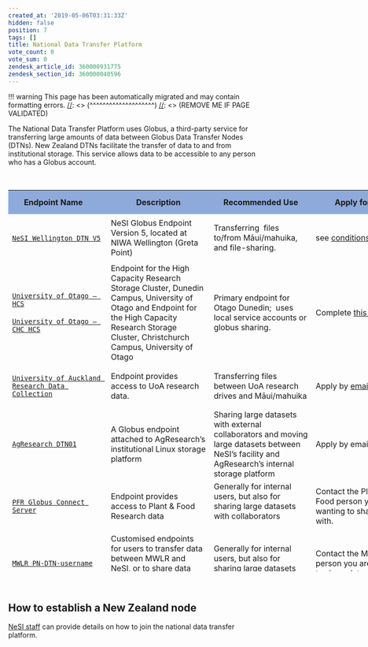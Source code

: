 ```yaml
---
created_at: '2019-05-06T03:31:33Z'
hidden: false
position: 7
tags: []
title: National Data Transfer Platform
vote_count: 0
vote_sum: 0
zendesk_article_id: 360000931775
zendesk_section_id: 360000040596
---
```




[//]: <> (REMOVE ME IF PAGE VALIDATED)
[//]: <> (vvvvvvvvvvvvvvvvvvvv)
!!! warning
    This page has been automatically migrated and may contain formatting errors.
[//]: <> (^^^^^^^^^^^^^^^^^^^^)
[//]: <> (REMOVE ME IF PAGE VALIDATED)

The National Data Transfer Platform uses Globus, a third-party service
for transferring large amounts of data between Globus Data Transfer
Nodes (DTNs). New Zealand DTNs facilitate the transfer of data to and
from institutional storage. This service allows data to be accessible to
any person who has a Globus account.

<table id="globus_data_transfer_nodes"
style="height: 806px; width: 1121px;" data-cellspacing="0"
data-cellpadding="7">
<caption> </caption>
<colgroup>
<col style="width: 20%" />
<col style="width: 20%" />
<col style="width: 20%" />
<col style="width: 20%" />
<col style="width: 20%" />
</colgroup>
<tbody>
<tr class="header" style="height: 49px;" data-valign="top">
<th
style="background: none 0% 0% repeat scroll #8eaadb; height: 49px; width: 250.188px"
data-bgcolor="#8eaadb">Endpoint Name    </th>
<th
style="background: none 0% 0% repeat scroll #8eaadb; height: 49px; width: 219.172px"
data-bgcolor="#8eaadb">Description</th>
<th
style="background: none 0% 0% repeat scroll #8eaadb; height: 49px; width: 176.141px"
data-bgcolor="#8eaadb">Recommended Use</th>
<th
style="background: none 0% 0% repeat scroll #8eaadb; height: 49px; width: 140.109px"
data-bgcolor="#8eaadb">Apply for Use</th>
<th
style="background: none 0% 0% repeat scroll #8eaadb; height: 49px; width: 259.391px"
data-bgcolor="#8eaadb">Contact </th>
</tr>
&#10;<tr class="odd" style="height: 66px;">
<td style="width: 254.188px; height: 66px"><span><a
href="https://app.globus.org/file-manager?origin_id=3064bb28-e940-11e8-8caa-0a1d4c5c824a"><code
class="sl">NeSI Wellington DTN V5</code></a> </span></td>
<td style="width: 223.172px; height: 66px">NeSI Globus Endpoint Version
5, located at NIWA Wellington (Greta Point)</td>
<td style="width: 180.141px; height: 66px"><p>Transferring  files
to/from Māui/mahuika, and file-sharing.</p></td>
<td style="width: 144.109px; height: 66px">see <a
href="https://support.nesi.org.nz/hc/en-gb/articles/360000576776-Data-Transfer-using-Globus">conditions</a> </td>
<td style="width: 263.391px; height: 66px"><a
href="mailto:support@nesi.org.nz">support@nesi.org.nz</a></td>
</tr>
<tr class="even" style="height: 91px;">
<td style="width: 254.188px; height: 91px"><span><a
href="https://app.globus.org/file-manager?origin_id=108e72ac-c509-4cd0-940f-b7e3aa543007"><code
class="sl">University of Otago – HCS</code></a><br />
<br />
<a
href="https://app.globus.org/file-manager?origin_id=eeb5308a-2471-4696-9571-dd2092e041f9"><code
class="sl">University of Otago – CHC HCS</code></a></span></td>
<td style="height: 91px; width: 223.172px">Endpoint for the High
Capacity Research Storage Cluster, Dunedin Campus, University of Otago
and Endpoint for the High Capacity Research Storage Cluster,
Christchurch Campus, University of Otago</td>
<td style="height: 91px; width: 180.141px" data-valign="top">Primary
endpoint for Otago Dunedin;  uses local service accounts or globus
sharing.</td>
<td style="height: 91px; width: 144.109px" data-valign="top">Complete <a
href="https://www.otago.ac.nz/its/forms/hcs-high-speed-data-transfer-service-access-form">this
form </a></td>
<td style="height: 91px; width: 263.391px" data-valign="top"><a
href="mailto:university@otago.ac.nz">university@otago.ac.nz</a></td>
</tr>
<tr class="odd" style="height: 91px;">
<td style="width: 254.188px; height: 91px"><a
href="https://app.globus.org/file-manager?destination_id=844ba90c-1d37-4480-8263-a206ebd9f4f3"><code
class="sl">University of Auckland Research Data Collection</code></a></td>
<td style="height: 91px; width: 223.172px">Endpoint provides access to
UoA research data. </td>
<td style="height: 91px; width: 180.141px"
data-valign="top">Transferring files between UoA research drives and
Māui/mahuika</td>
<td style="height: 91px; width: 144.109px" data-valign="top"><p>Apply by
<a href="mailto:researchdata@auckland.ac.nz">email</a></p></td>
<td style="height: 91px; width: 263.391px" data-valign="top"><a
href="mailto:researchdata@auckland.ac.nz">researchdata@auckland.ac.nz</a></td>
</tr>
<tr class="even" style="height: 91px;">
<td style="width: 254.188px; height: 132px"><a
href="https://app.globus.org/file-manager?origin_id=455b2930-a0df-11e8-96e4-0a6d4e044368"><span><code
class="sl">AgResearch DTN01</code></span></a></td>
<td style="height: 132px; width: 223.172px">A Globus endpoint attached
to AgResearch’s institutional Linux storage platform</td>
<td style="height: 132px; width: 180.141px" data-valign="top">Sharing
large datasets with external collaborators and moving large datasets
between NeSI’s facility and AgResearch’s internal storage platform</td>
<td style="height: 132px; width: 144.109px" data-valign="top">Apply by
email</td>
<td style="height: 132px; width: 263.391px" data-valign="top"><a
href="mailto:servicedesk@agresearch.co.nz">servicedesk@agresearch.co.nz</a></td>
</tr>
<tr class="odd" style="height: 66px;">
<td style="width: 254.188px; height: 66px"><a
href="https://app.globus.org/file-manager/collections/8861482e-b5a1-4ac8-ac52-2a5a5db5455d/overview?back=endpoints"><span><code
class="sl">PFR Globus Connect Server</code></span></a></td>
<td style="width: 223.172px; height: 66px">Endpoint provides access to
Plant &amp; Food Research data </td>
<td style="width: 180.141px; height: 66px"><span>Generally for internal
users, but also for sharing large datasets with collaborators<br />
   </span></td>
<td style="width: 144.109px; height: 66px"><span>Contact the Plant and
Food person you are wanting to share data with.</span></td>
<td style="width: 263.391px; height: 66px"> </td>
</tr>
<tr class="even" style="height: 22px;">
<td style="width: 254.188px; height: 22px"><p><a
href="https://transfer.nesi.org.nz/file-manager/collections/fc778f2e-d02f-40b8-9aea-470066145f3a/overview?back=endpoints"><span><code
class="sl">MWLR PN-DTN-username</code></span></a></p></td>
<td style="width: 223.172px; height: 22px"><span>Customised endpoints
for users to transfer data between MWLR and NeSI, or to share data with
third-party collaborators</span></td>
<td style="width: 180.141px; height: 22px"><span> Generally for internal
users, but also for sharing large datasets with
collaborators</span></td>
<td style="width: 144.109px; height: 22px"><span>Contact the MWLR person
you are wanting to share data with.</span></td>
<td style="width: 263.391px; height: 22px"><a
href="mailto:IToperations@landcareresearch.co.nz">IToperations@landcareresearch.co.nz</a></td>
</tr>
<tr class="odd" style="height: 134px;">
<td style="width: 254.188px; height: 134px"><p><span><a
href="https://transfer.nesi.org.nz/file-manager/collections/a256195f-cebe-4483-8e29-599d1d2388ed/overview?back=endpoints"><code
class="sl">Scion Data</code></a></span></p>
<p> </p></td>
<td style="width: 223.172px; height: 134px"><span>Endpoint provides
access to Scion research data</span></td>
<td style="width: 180.141px; height: 134px">Sharing large datasets with
external collaborators and moving large datasets between NeSI’s facility
and Scion’s internal storage platform</td>
<td style="width: 144.109px; height: 134px"><span>Contact the Scion
person you are wanting to share data with.</span></td>
<td style="width: 263.391px; height: 134px"> </td>
</tr>
<tr class="even" style="height: 89px;">
<td style="width: 254.188px; height: 89px"><a
href="https://transfer.nesi.org.nz/file-manager/collections/632f9dad-f7a8-4411-b1c4-540aae646bac/overview"><code
class="sl">ESR Endpoint</code></a>
<p> </p></td>
<td style="width: 223.172px; height: 89px"><span> Endpoint provides
access to ESR data </span></td>
<td style="width: 180.141px; height: 89px"><span>Generally for internal
users, but also for sharing large datasets with
collaborators</span></td>
<td style="width: 144.109px; height: 89px"><span>Contact the ESR person
you are wanting to share data with. </span></td>
<td style="width: 263.391px; height: 89px"> </td>
</tr>
<tr class="odd" style="height: 51.5333px;">
<td style="width: 254.188px; height: 66px"><span><a
href="https://app.globus.org/file-manager?origin_id=3064bb28-e940-11e8-8caa-0a1d4c5c824a"><code
class="sl">NeSI Wellington DTN</code></a></span></td>
<td style="height: 66px; width: 223.172px">Old NeSI Globus Endpoint,
being decommissioned 2021-12-08</td>
<td style="height: 66px; width: 180.141px"
data-valign="top"><p>Transferring files to/from Māui/mahuika, and
file-sharing.</p></td>
<td style="height: 66px; width: 144.109px" data-valign="top">see <a
href="https://support.nesi.org.nz/hc/en-gb/articles/360000576776-Data-Transfer-using-Globus">conditions</a> </td>
<td style="height: 66px; width: 263.391px" data-valign="top"><a
href="mailto:support@nesi.org.nz">support@nesi.org.nz</a></td>
</tr>
</tbody>
</table>

 

## How to establish a New Zealand node

[NeSI staff](mailto:support@nesi.org.nz) can provide details on how to
join the national data transfer platform.